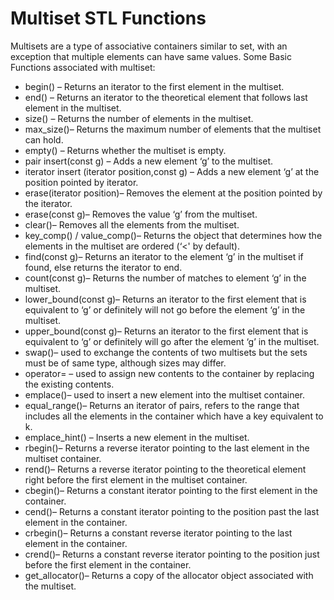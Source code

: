 # Multiset STL Functions

Multisets are a type of associative containers similar to set, with an exception that multiple elements can have same values. Some Basic Functions associated with multiset:


* begin() – Returns an iterator to the first element in the multiset.
* end() – Returns an iterator to the theoretical element that follows last element in the multiset.
* size() – Returns the number of elements in the multiset.
* max_size()– Returns the maximum number of elements that the multiset can hold.
* empty() – Returns whether the multiset is empty.
* pair insert(const g) – Adds a new element ‘g’ to the multiset.
* iterator insert (iterator position,const g) – Adds a new element ‘g’ at the position pointed by iterator.
* erase(iterator position)– Removes the element at the position pointed by the iterator.
* erase(const g)– Removes the value ‘g’ from the multiset.
* clear()– Removes all the elements from the multiset.
* key_comp() / value_comp()– Returns the object that determines how the elements in the multiset are ordered (‘<' by default).
* find(const g)– Returns an iterator to the element ‘g’ in the multiset if found, else returns the iterator to end.
* count(const g)– Returns the number of matches to element ‘g’ in the multiset.
* lower_bound(const g)– Returns an iterator to the first element that is equivalent to ‘g’ or definitely will not go before the element ‘g’ in the multiset.
* upper_bound(const g)– Returns an iterator to the first element that is equivalent to ‘g’ or definitely will go after the element ‘g’ in the multiset.
* swap()– used to exchange the contents of two multisets but the sets must be of same type, although sizes may differ.
* operator= – used to assign new contents to the container by replacing the existing contents.
* emplace()– used to insert a new element into the multiset container.
* equal_range()– Returns an iterator of pairs, refers to the range that includes all the elements in the container which have a key equivalent to k.
* emplace_hint() – Inserts a new element in the multiset.
* rbegin()– Returns a reverse iterator pointing to the last element in the multiset container.
* rend()– Returns a reverse iterator pointing to the theoretical element right before the first element in the multiset container.
* cbegin()– Returns a constant iterator pointing to the first element in the container.
* cend()– Returns a constant iterator pointing to the position past the last element in the container.
* crbegin()– Returns a constant reverse iterator pointing to the last element in the container.
* crend()– Returns a constant reverse iterator pointing to the position just before the first element in the container.
* get_allocator()– Returns a copy of the allocator object associated with the multiset.